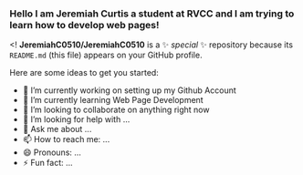 ### Hello I am Jeremiah Curtis a student at RVCC and I am trying to learn how to develop web pages!

<!
**JeremiahC0510/JeremiahC0510** is a ✨ _special_ ✨ repository because its `README.md` (this file) appears on your GitHub profile.


Here are some ideas to get you started:

- 🔭 I’m currently working on setting up my Github Account
- 🌱 I’m currently learning Web Page Development
- 👯 I’m looking to collaborate on anything right now 
- 🤔 I’m looking for help with ...
- 💬 Ask me about ...
- 📫 How to reach me: ...
- 😄 Pronouns: ...
- ⚡ Fun fact: ...
>

